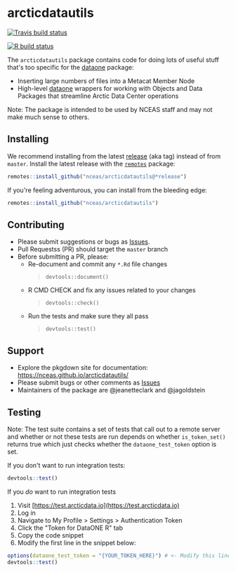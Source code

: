 # arcticdatautils

[![Travis build status](https://travis-ci.org/NCEAS/arcticdatautils.svg?branch=master)](https://travis-ci.org/NCEAS/arcticdatautils)
<!-- badges: start -->
[![R build status](https://github.com/NCEAS/arcticdatautils/workflows/R-CMD-check/badge.svg)](https://github.com/NCEAS/arcticdatautils/actions)
<!-- badges: end -->

The `arcticdatautils` package contains code for doing lots of useful stuff that's too specific for the [dataone](https://github.com/DataONEorg/rdataone) package:

- Inserting large numbers of files into a Metacat Member Node
- High-level [dataone](https://github.com/DataONEorg/rdataone) wrappers for working with Objects and Data Packages that streamline Arctic Data Center operations

Note: The package is intended to be used by NCEAS staff and may not make much sense to others.

## Installing

We recommend installing from the latest [release](https://github.com/NCEAS/arcticdatautils/releases) (aka tag) instead of from `master`. Install the latest release with the [`remotes`](https://github.com/r-lib/remotes) package:

```r
remotes::install_github("nceas/arcticdatautils@*release")
```

If you're feeling adventurous, you can install from the bleeding edge:

```r
remotes::install_github("nceas/arcticdatautils")
```

## Contributing

- Please submit suggestions or bugs as [Issues](https://github.com/NCEAS/arcticdatautils/issues).
- Pull Requestss (PR) should target the `master` branch
- Before submitting a PR, please:
  - Re-document and commit any `*.Rd` file changes
    > `devtools::document()`
  - R CMD CHECK and fix any issues related to your changes
    > `devtools::check()`
  - Run the tests and make sure they all pass
    > `devtools::test()`

## Support

- Explore the pkgdown site for documentation: https://nceas.github.io/arcticdatautils/
- Please submit bugs or other comments as [Issues](https://github.com/NCEAS/arcticdatautils/issues)
- Maintainers of the package are @jeanetteclark and @jagoldstein

## Testing

Note: The test suite contains a set of tests that call out to a remote server and whether or not these tests are run depends on whether `is_token_set()` returns true which just checks whether the `dataone_test_token` option is set.

If you don't want to run integration tests:

```r
devtools::test()
```

If you *do* want to run integration tests

1. Visit [https://test.arcticdata.io](https://test.arcticdata.io)
2. Log in
3. Navigate to My Profile > Settings > Authentication Token
4. Click the "Token for DataONE R" tab
5. Copy the code snippet
6. Modify the first line in the snippet below:

```r
options(dataone_test_token = "{YOUR_TOKEN_HERE}") # <- Modify this line
devtools::test()
```
